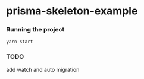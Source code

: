 # prisma-skeleton-example

### Running the project
`yarn start`

### TODO
add watch and auto migration
